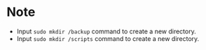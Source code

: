 # Note

- Input `sudo mkdir /backup` command to create a new directory.
- Input `sudo mkdir /scripts` command to create a new directory.
